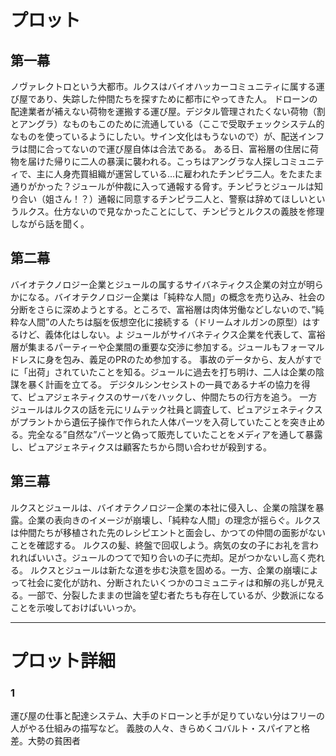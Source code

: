 # プロット
## 第一幕
ノヴァレクトロという大都市。ルクスはバイオハッカーコミュニティに属する運び屋であり、失踪した仲間たちを探すために都市にやってきた人。
ドローンの配達業者が補えない荷物を運搬する運び屋。デジタル管理されたくない荷物（割とアングラ）なものもこのために流通している（ここで受取チェックシステム的なものを使っているようにしたい。サイン文化はもうないので）が、配送インフラは間に合ってないので運び屋自体は合法である。
ある日、富裕層の住居に荷物を届けた帰りに二人の暴漢に襲われる。こっちはアングラな人探しコミュニティで、主に人身売買組織が運営している…に雇われたチンピラ二人。をたまたま通りがかった？ジュールが仲裁に入って通報する脅す。チンピラとジュールは知り合い（姐さん！？）通報に同意するチンピラ二人と、警察は辞めてほしいというルクス。仕方ないので見なかったことにして、チンピラとルクスの義肢を修理しながら話を聞く。

## 第二幕
バイオテクノロジー企業とジュールの属するサイバネティクス企業の対立が明らかになる。バイオテクノロジー企業は「純粋な人間」の概念を売り込み、社会の分断をさらに深めようとする。ところで、富裕層は肉体労働などしないので、”純粋な人間”の人たちは脳を仮想空化に接続する（ドリームオルガンの原型）はするけど、義体化はしない。よ
ジュールがサイバネティクス企業を代表して、富裕層が集まるパーティーや企業間の重要な交渉に参加する。ジュールもフォーマルドレスに身を包み、義足のPRのため参加する。
事故のデータから、友人がすでに「出荷」されていたことを知る。ジュールに過去を打ち明け、二人は企業の陰謀を暴く計画を立てる。
デジタルシンセシストの一員であるナギの協力を得て、ピュアジェネティクスのサーバをハックし、仲間たちの行方を追う。
一方ジュールはルクスの話を元にリムテック社員と調査して、ピュアジェネティクスがプラントから遺伝子操作で作られた人体パーツを入荷していたことを突き止める。完全なる”自然な”パーツと偽って販売していたことをメディアを通して暴露し、ピュアジェネティクスは顧客たちから問い合わせが殺到する。

## 第三幕
ルクスとジュールは、バイオテクノロジー企業の本社に侵入し、企業の陰謀を暴露。企業の表向きのイメージが崩壊し、「純粋な人間」の理念が揺らぐ。ルクスは仲間たちが移植された先のレシピエントと面会し、かつての仲間の面影がないことを確認する。
ルクスの髪、終盤で回収しよう。病気の女の子にお礼を言われればいいさ。ジュールのつてで知り合いの子に売却。足がつかないし高く売れる。
ルクスとジュールは新たな道を歩む決意を固める。一方、企業の崩壊によって社会に変化が訪れ、分断されたいくつかのコミュニティは和解の兆しが見える。一部で、分裂したままの世論を望む者たちも存在しているが、少数派になることを示唆しておけばいいっか。

---
# プロット詳細
### 1
 運び屋の仕事と配達システム、大手のドローンと手が足りていない分はフリーの人がやる仕組みの描写など。
 義肢の人々、きらめくコバルト・スパイアと格差。大勢の貧困者